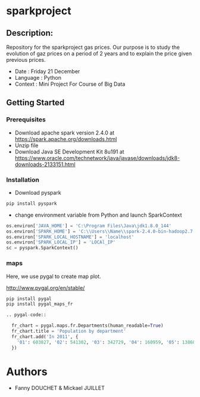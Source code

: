 # sparkproject


## Description: 
Repository for the sparkproject gas prices. Our purpose is to study the evolution of gaz prices on a period of 2 years and to explain the price given previous prices.

- Date : Friday 21 December
- Language : Python
- Context : Mini Project For Course of Big Data

## Getting Started

### Prerequisites

- Download apache spark version 2.4.0 at https://spark.apache.org/downloads.html
- Unzip file
- Download Java SE Development Kit 8u191 at https://www.oracle.com/technetwork/java/javase/downloads/jdk8-downloads-2133151.html

### Installation

- Download pyspark
```bash
pip install pyspark
```
- change environment variable from Python and launch SparkContext
```python
os.environ['JAVA_HOME'] = 'C:\Program Files\Java\jdk1.8.0_144'
os.environ['SPARK_HOME'] = 'C:\\Users\\Name\\spark-2.4.0-bin-hadoop2.7'
os.environ['SPARK_LOCAL_HOSTNAME'] = 'localhost'
os.environ['SPARK_LOCAL_IP'] = 'LOCAl_IP'
sc = pyspark.SparkContext()
```

### maps
Here, we use pygal to create map plot.

http://www.pygal.org/en/stable/

```bash
pip install pygal
pip install pygal_maps_fr
```

```python
.. pygal-code::

  fr_chart = pygal.maps.fr.Departments(human_readable=True)
  fr_chart.title = 'Population by department'
  fr_chart.add('In 2011', {
    '01': 603827, '02': 541302, '03': 342729, '04': 160959, '05': 138605, '06': 1081244, '07': 317277, '08': 283110, '09': 152286, '10': 303997, '11': 359967, '12': 275813, '13': 1975896, '14': 685262, '15': 147577, '16': 352705, '17': 625682, '18': 311694, '19': 242454, '2A': 145846, '2B': 168640, '21': 525931, '22': 594375, '23': 122560, '24': 415168, '25': 529103, '26': 487993, '27': 588111, '28': 430416, '29': 899870, '30': 718357, '31': 1260226, '32': 188893, '33': 1463662, '34': 1062036, '35': 996439, '36': 230175, '37': 593683, '38': 1215212, '39': 261294, '40': 387929, '41': 331280, '42': 749053, '43': 224907, '44': 1296364, '45': 659587, '46': 174754, '47': 330866, '48': 77156, '49': 790343, '50': 499531, '51': 566571, '52': 182375, '53': 307031, '54': 733124, '55': 193557, '56': 727083, '57': 1045146, '58': 218341, '59': 2579208, '60': 805642, '61': 290891, '62': 1462807, '63': 635469, '64': 656608, '65': 229228, '66': 452530, '67': 1099269, '68': 753056, '69': 1744236, '70': 239695, '71': 555999, '72': 565718, '73': 418949, '74': 746994, '75': 2249975, '76': 1251282, '77': 1338427, '78': 1413635, '79': 370939, '80': 571211, '81': 377675, '82': 244545, '83': 1012735, '84': 546630, '85': 641657, '86': 428447, '87': 376058, '88': 378830, '89': 342463, '90': 143348, '91': 1225191, '92': 1581628, '93': 1529928, '94': 1333702, '95': 1180365, '971': 404635, '972': 392291, '973': 237549, '974': 828581, '976': 212645
  })
```

# Authors
- Fanny DOUCHET & Mickael JUILLET



